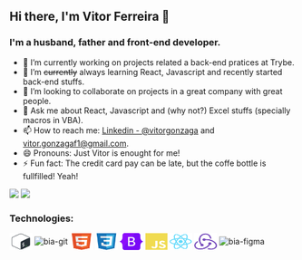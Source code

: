 ## Hi there, I'm Vitor Ferreira 👋

### I'm a husband, father and front-end developer.

- 🔭 I’m currently working on projects related a back-end pratices at Trybe.
- 🌱 I’m ~~currently~~ always learning React, Javascript and recently started back-end stuffs.
- 👯 I’m looking to collaborate on projects in a great company with great people.
- 💬 Ask me about React, Javascript and (why not?) Excel stuffs (specially macros in VBA).
- 📫 How to reach me: <a href="https://www.linkedin.com/in/vitorgonzaga/" target="_blank">Linkedin - @vitorgonzaga</a> and <vitor.gonzagaf1@gmail.com>.
- 😄 Pronouns: Just Vitor is enought for me!
- ⚡ Fun fact: The credit card pay can be late, but the coffe bottle is fullfilled! Yeah!

<div>
  <img height="180em" src="https://github-readme-stats.vercel.app/api?username=vitorgonzaga&show_icons=true&theme=radical" />
  <img height="180em" src="https://github-readme-stats.vercel.app/api/top-langs/?username=vitorgonzaga&layout=compact&theme=radical" />
</div>

### Technologies:

<div>
  <img align="center" alt="bash" height="30" width="40" src="https://raw.githubusercontent.com/devicons/devicon/master/icons/bash/bash-original.svg">
  <img align="center" alt="bia-git" height="30" width="40" src="https://cdn.jsdelivr.net/gh/devicons/devicon/icons/git/git-original.svg" />
  <img align="center" alt="HTML" height="30" width="40" src="https://raw.githubusercontent.com/devicons/devicon/master/icons/html5/html5-original.svg">
  <img align="center" alt="CSS" height="30" width="40" src="https://raw.githubusercontent.com/devicons/devicon/master/icons/css3/css3-original.svg">
  <img align="center" alt="bootstrap" height="30" width="40" src="https://raw.githubusercontent.com/devicons/devicon/master/icons/bootstrap/bootstrap-original.svg">
  <img align="center" alt="Js" height="30" width="40" src="https://raw.githubusercontent.com/devicons/devicon/master/icons/javascript/javascript-plain.svg">
  <img align="center" alt="React" height="30" width="40" src="https://raw.githubusercontent.com/devicons/devicon/master/icons/react/react-original.svg">     
  <img align="center" alt="redux" height="30" width="40" src="https://raw.githubusercontent.com/devicons/devicon/master/icons/redux/redux-original.svg">
  <img align="center" alt="bia-figma" height="25" width="30" src="https://cdn.jsdelivr.net/gh/devicons/devicon/icons/figma/figma-original.svg" />
</div>

